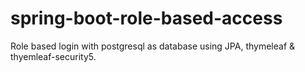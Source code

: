 # spring-boot-role-based-access
Role based login with postgresql as database using JPA, thymeleaf &amp; thyemleaf-security5.
